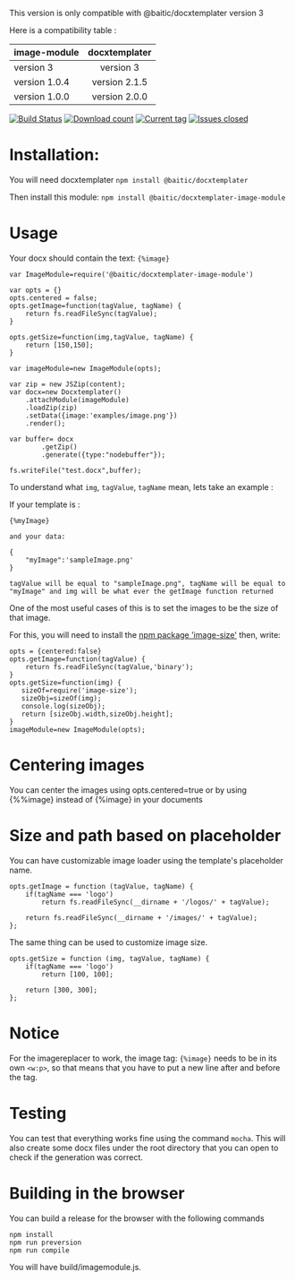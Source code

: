 This version is only compatible with @baitic/docxtemplater version 3

Here is a compatibility table :

| image-module  | docxtemplater |
| ------------- | :-----------: |
| version 3     |   version 3   |
| version 1.0.4 | version 2.1.5 |
| version 1.0.0 | version 2.0.0 |

[![Build Status](https://travis-ci.org/open-xml-templating/docxtemplater-image-module.svg?branch=master&style=flat)](https://travis-ci.org/open-xml-templating/docxtemplater-image-module) [![Download count](http://img.shields.io/npm/dm/docxtemplater-image-module.svg?style=flat)](https://www.npmjs.org/package/docxtemplater-image-module) [![Current tag](http://img.shields.io/npm/v/docxtemplater-image-module.svg?style=flat)](https://www.npmjs.org/package/docxtemplater-image-module) [![Issues closed](http://issuestats.com/github/open-xml-templating/docxtemplater-image-module/badge/issue?style=flat)](http://issuestats.com/github/open-xml-templating/docxtemplater-image-module)

# Installation:

You will need docxtemplater `npm install @baitic/docxtemplater`

Then install this module: `npm install @baitic/docxtemplater-image-module`

# Usage

Your docx should contain the text: `{%image}`

```
var ImageModule=require('@baitic/docxtemplater-image-module')

var opts = {}
opts.centered = false;
opts.getImage=function(tagValue, tagName) {
    return fs.readFileSync(tagValue);
}

opts.getSize=function(img,tagValue, tagName) {
    return [150,150];
}

var imageModule=new ImageModule(opts);

var zip = new JSZip(content);
var docx=new Docxtemplater()
    .attachModule(imageModule)
    .loadZip(zip)
    .setData({image:'examples/image.png'})
    .render();

var buffer= docx
        .getZip()
        .generate({type:"nodebuffer"});

fs.writeFile("test.docx",buffer);
```

To understand what `img`, `tagValue`, `tagName` mean, lets take an example :

If your template is :

```
{%myImage}

and your data:

{
    "myImage":'sampleImage.png'
}

tagValue will be equal to "sampleImage.png", tagName will be equal to "myImage" and img will be what ever the getImage function returned
```

One of the most useful cases of this is to set the images to be the size of that image.

For this, you will need to install the [npm package 'image-size'](https://www.npmjs.com/package/image-size) then, write:

```
opts = {centered:false}
opts.getImage=function(tagValue) {
    return fs.readFileSync(tagValue,'binary');
}
opts.getSize=function(img) {
   sizeOf=require('image-size');
   sizeObj=sizeOf(img);
   console.log(sizeObj);
   return [sizeObj.width,sizeObj.height];
}
imageModule=new ImageModule(opts);
```

# Centering images

You can center the images using opts.centered=true or by using {%%image} instead of {%image} in your documents

# Size and path based on placeholder

You can have customizable image loader using the template's placeholder name.

```
opts.getImage = function (tagValue, tagName) {
    if(tagName === 'logo')
        return fs.readFileSync(__dirname + '/logos/' + tagValue);

    return fs.readFileSync(__dirname + '/images/' + tagValue);
};
```

The same thing can be used to customize image size.

```
opts.getSize = function (img, tagValue, tagName) {
    if(tagName === 'logo')
        return [100, 100];

    return [300, 300];
};
```

# Notice

For the imagereplacer to work, the image tag: `{%image}` needs to be in its own `<w:p>`, so that means that you have to put a new line after and before the tag.

# Testing

You can test that everything works fine using the command `mocha`. This will also create some docx files under the root directory that you can open to check if the generation was correct.

# Building in the browser

You can build a release for the browser with the following commands

```
npm install
npm run preversion
npm run compile
```

You will have build/imagemodule.js.
